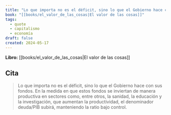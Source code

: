 ```yaml
---
title: "Lo que importa no es el déficit, sino lo que el Gobierno hace con sus fondos. En..."
book: "[[books/el_valor_de_las_cosas|El valor de las cosas]]"
tags:
  - quote
  - capitalismo
  - economía
draft: false
created: 2024-05-17
---
```


**Libro:** [[books/el_valor_de_las_cosas|El valor de las cosas]]

## Cita
> Lo que importa no es el déficit, sino lo que el Gobierno hace con sus fondos. En la medida en que estos fondos se inviertan de manera productiva en sectores como, entre otros, la sanidad, la educación y la investigación, que aumentan la productividad, el denominador deuda/PIB subirá, manteniendo la ratio bajo control.
